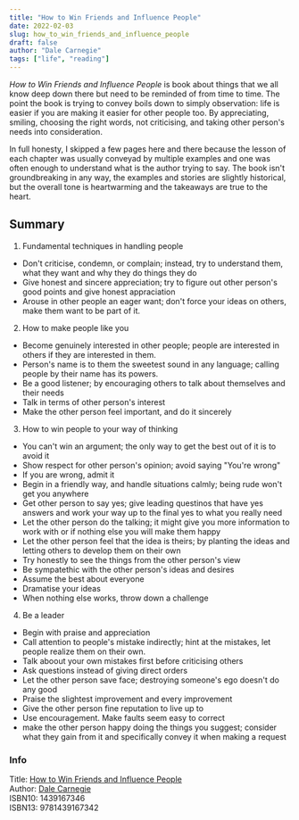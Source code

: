 ```yaml
---
title: "How to Win Friends and Influence People"
date: 2022-02-03
slug: how_to_win_friends_and_influence_people
draft: false
author: "Dale Carnegie"
tags: ["life", "reading"]
---
```


_How to Win Friends and Influence People_ is book about things that we all know deep down there
but need to be reminded of from time to time. The point the book is trying to convey boils down
to simply observation: life is easier if you are making it easier for other people too.
By appreciating, smiling, choosing the right words, not criticising, and taking other person's needs
into consideration.

In full honesty, I skipped a few pages here and there because the lesson of each chapter was usually
conveyad by multiple examples and one was often enough to understand what is the author trying to say.
The book isn't groundbreaking in any way, the examples and stories are slightly historical,
but the overall tone is heartwarming and the takeaways are true to the heart.

## Summary

1. Fundamental techniques in handling people

  - Don't criticise, condemn, or complain; instead, try to understand them, what they want
    and why they do things they do
  - Give honest and sincere appreciation; try to figure out other person's good points and give
    honest appraciation
  - Arouse in other people an eager want; don't force your ideas on others, make them want to be part
    of it.

2. How to make people like you

  - Become genuinely interested in other people; people are interested in others if they are interested
    in them.
  - Person's name is to them the sweetest sound in any language; calling people by their name
    has its powers.
  - Be a good listener; by encouraging others to talk about themselves and their needs
  - Talk in terms of other person's interest
  - Make the other person feel important, and do it sincerely

3. How to win people to your way of thinking

  - You can't win an argument; the only way to get the best out of it is to avoid it
  - Show respect for other person's opinion; avoid saying "You're wrong"
  - If you are wrong, admit it
  - Begin in a friendly way, and handle situations calmly; being rude won't get you anywhere
  - Get other person to say yes; give leading questinos that have yes answers and work your way
    up to the final yes to what you really need
  - Let the other person do the talking; it might give you more information to work with or if nothing else
    you will make them happy
  - Let the other person feel that the idea is theirs; by planting the ideas and letting others to develop
    them on their own
  - Try honestly to see the things from the other person's view
  - Be sympatethic with the other person's ideas and desires
  - Assume the best about everyone
  - Dramatise your ideas
  - When nothing else works, throw down a challenge

4. Be a leader

  - Begin with praise and appreciation
  - Call attention to people's mistake indirectly; hint at the mistakes, let people realize them on their own.
  - Talk aboout your own mistakes first before criticising others
  - Ask questions instead of giving direct orders
  - Let the other person save face; destroying someone's ego doesn't do any good
  - Praise the slightest improvement and every improvement
  - Give the other person fine reputation to live up to
  - Use encouragement. Make faults seem easy to correct
  - make the other person happy doing the things you suggest; consider what they gain from it and
    specifically convey it when making a request


### Info

Title: [How to Win Friends and Influence People](https://en.wikipedia.org/wiki/How_to_Win_Friends_and_Influence_People)\
Author: [Dale Carnegie](https://en.wikipedia.org/wiki/Dale_Carnegie)\
ISBN10: 1439167346\
ISBN13: 9781439167342
